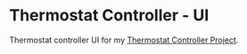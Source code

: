 # Thermostat Controller - UI

Thermostat controller UI for my [Thermostat Controller Project](https://gist.github.com/psterckx/7c476532f7399b15b974ee3dff919d3f).